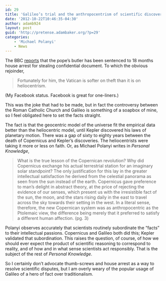 ```yaml
---
id: 29
title: 'Galileo’s trial and the anthropocentrism of scientific discovery'
date: '2012-10-22T10:46:35-04:30'
author: adamb924
layout: post
guid: 'http://pretense.adambaker.org/?p=29'
categories:
    - 'Michael Polanyi'
    - News
---
```


The BBC [reports](http://www.bbc.co.uk/news/world-europe-19850385) that the pope’s butler has been sentenced to 18 months house arrest for stealing confidential document. To which the obvious rejoinder,

> Fortunately for him, the Vatican is softer on theft than it is on heliocentrism.

(My Facebook status. Facebook is great for one-liners.)

This was the joke that had to be made, but in fact the controversy between the Roman Catholic Church and Galileo is something of a soapbox of mine, so I feel obligated here to set the facts straight.

The fact is that the geocentric model of the universe fit the empirical data better than the heliocentric model, until Kepler discovered his laws of planetary motion. There was a gap of sixty to eighty years between the death of Copernicus and Kepler’s discoveries. The heliocentrists were taking it more or less on faith. Or, as Michael Polanyi writes in *Personal Knowledge*,

> What is the true lesson of the Copernican revolution? Why did Copernicus exchange his actual terrestrial station for an imaginary solar standpoint? The only justification for this lay in the greater intellectual satisfaction he derived from the celestial panorama as seen from the sun instead of the earth. Copernicus gave preference to man’s delight in abstract theory, at the price of rejecting the evidence of our senses, which present us with the irresistible fact of the sun, the moon, and the stars rising daily in the east to travel across the sky towards their setting in the west. In a literal sense, therefore, the new Copernican system was as anthropocentric as the Ptolemaic view, the difference being merely that it preferred to satisfy a different human affection. (pg. 3)

Polanyi observes accurately that scientists routinely subordinate the “facts” to their intellectual passions. Copernicus and Galileo both did this; Kepler validated that subordination. This raises the question, of course, of how we should ever expect the product of scientific reasoning to correspond to reality, and of how and in what sense scientists act responsibly. That is the subject of the rest of *Personal Knowledge*.

So I certainly don’t advocate thumb-screws and house arrest as a way to resolve scientific disputes, but I am overly weary of the popular usage of Galileo of a hero of fact over traditionalism.